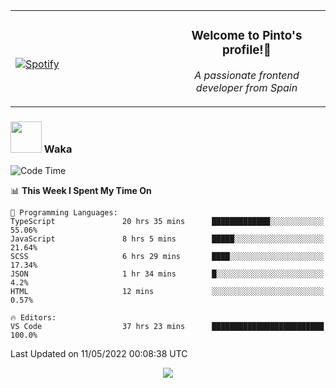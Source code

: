 <table width="100%" align="center"> 
  <tr>
  <td width="50%">
      
&nbsp; <br> [![Spotify](https://novatorem-zeta-rust.vercel.app/api/spotify)](https://open.spotify.com/user/novatorem-zeta-rust)

  </td>
  <td width="50%">
    <h3 align="center">Welcome to Pinto's profile!👋</h3>
    <p align="center"><em>A passionate frontend developer from Spain</em></p>
  </td>
  </table>

### <img src="https://media.giphy.com/media/VgCDAzcKvsR6OM0uWg/giphy.gif" width="50"> Waka

  <!--START_SECTION:waka-->
![Code Time](http://img.shields.io/badge/Code%20Time-345%20hrs%2017%20mins-blue)

📊 **This Week I Spent My Time On** 

```text
💬 Programming Languages: 
TypeScript               20 hrs 35 mins      █████████████░░░░░░░░░░░░   55.06% 
JavaScript               8 hrs 5 mins        █████░░░░░░░░░░░░░░░░░░░░   21.64% 
SCSS                     6 hrs 29 mins       ████░░░░░░░░░░░░░░░░░░░░░   17.34% 
JSON                     1 hr 34 mins        █░░░░░░░░░░░░░░░░░░░░░░░░   4.2% 
HTML                     12 mins             ░░░░░░░░░░░░░░░░░░░░░░░░░   0.57%

🔥 Editors: 
VS Code                  37 hrs 23 mins      █████████████████████████   100.0%

```


 Last Updated on 11/05/2022 00:08:38 UTC
<!--END_SECTION:waka-->

<div align="center">
<img src="https://github-readme-stats-gilt-tau.vercel.app/api/top-langs/?username=pinto-hub&layout=compact&theme=dracula" />
</div>
